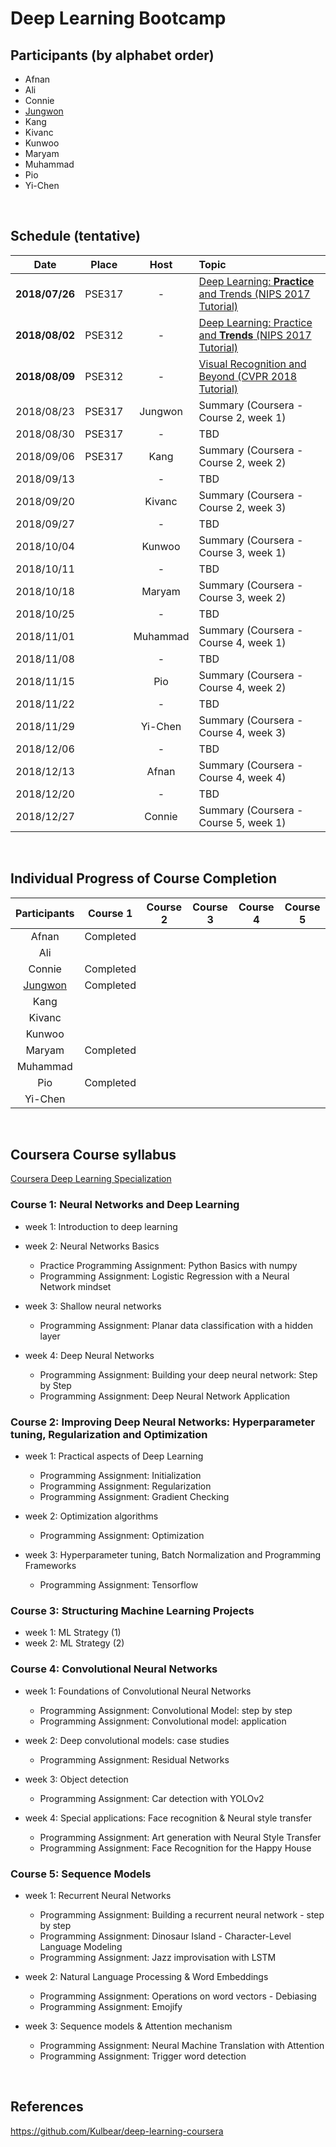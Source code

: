 # Deep Learning Bootcamp


## Participants (by alphabet order)
- Afnan
- Ali
- Connie
- [Jungwon](https://github.com/jungwonkang/study_coursera_deep_learning/)
- Kang
- Kivanc
- Kunwoo
- Maryam
- Muhammad
- Pio
- Yi-Chen
<br/>


## Schedule (tentative)
| Date           | Place      | Host           | Topic                                                                                                             |
|:--------------:|:----------:|:--------------:|:------------------------------------------------------------------------------------------------------------------|
| **2018/07/26** | PSE317     | -              | [Deep Learning: **Practice** and Trends (NIPS 2017 Tutorial)](https://youtu.be/YJnddoa8sHk)                       |
| **2018/08/02** | PSE312     | -              | [Deep Learning: Practice and **Trends** (NIPS 2017 Tutorial)](https://youtu.be/YJnddoa8sHk)                       |
| **2018/08/09** | PSE312     | -              | [Visual Recognition and Beyond (CVPR 2018 Tutorial)](https://youtu.be/m60uJVIE4Ys)                                |
| 2018/08/23     | PSE317     | Jungwon        | Summary (Coursera - Course 2, week 1)                                                                             |
| 2018/08/30     | PSE317     | -              | TBD                                                                                                               |
| 2018/09/06     | PSE317     | Kang           | Summary (Coursera - Course 2, week 2)                                                                             |
| 2018/09/13     |            | -              | TBD                                                                                                               |
| 2018/09/20     |            | Kivanc         | Summary (Coursera - Course 2, week 3)                                                                             |
| 2018/09/27     |            | -              | TBD                                                                                                               |
| 2018/10/04     |            | Kunwoo         | Summary (Coursera - Course 3, week 1)                                                                             |
| 2018/10/11     |            | -              | TBD                                                                                                               |
| 2018/10/18     |            | Maryam         | Summary (Coursera - Course 3, week 2)                                                                             |
| 2018/10/25     |            | -              | TBD                                                                                                               |
| 2018/11/01     |            | Muhammad       | Summary (Coursera - Course 4, week 1)                                                                             |
| 2018/11/08     |            | -              | TBD                                                                                                               |
| 2018/11/15     |            | Pio            | Summary (Coursera - Course 4, week 2)                                                                             |
| 2018/11/22     |            | -              | TBD                                                                                                               |
| 2018/11/29     |            | Yi-Chen        | Summary (Coursera - Course 4, week 3)                                                                             |
| 2018/12/06     |            | -              | TBD                                                                                                               |
| 2018/12/13     |            | Afnan          | Summary (Coursera - Course 4, week 4)                                                                             |
| 2018/12/20     |            | -              | TBD                                                                                                               |
| 2018/12/27     |            | Connie         | Summary (Coursera - Course 5, week 1)                                                                             |
<br/>


## Individual Progress of Course Completion
| Participants                                                             | Course 1  | Course 2  | Course 3  | Course 4  | Course 5  |
|:------------------------------------------------------------------------:|:---------:|:---------:|:---------:|:---------:|:---------:|
| Afnan                                                                    | Completed |           |           |           |           |
| Ali                                                                      |           |           |           |           |           |
| Connie                                                                   | Completed |           |           |           |           |
| [Jungwon](https://github.com/jungwonkang/study_coursera_deep_learning/)  | Completed |           |           |           |           |
| Kang                                                                     |           |           |           |           |           |
| Kivanc                                                                   |           |           |           |           |           |
| Kunwoo                                                                   |           |           |           |           |           |
| Maryam                                                                   | Completed |           |           |           |           |
| Muhammad                                                                 |           |           |           |           |           |
| Pio                                                                      | Completed |           |           |           |           |
| Yi-Chen                                                                  |           |           |           |           |           |
<br/>


## Coursera Course syllabus
[Coursera Deep Learning Specialization](https://www.coursera.org/specializations/deep-learning)

### Course 1: Neural Networks and Deep Learning
- week 1: Introduction to deep learning
- week 2: Neural Networks Basics
  - Practice Programming Assignment: Python Basics with numpy
  - Programming Assignment: Logistic Regression with a Neural Network mindset
    
- week 3: Shallow neural networks
  - Programming Assignment: Planar data classification with a hidden layer

- week 4: Deep Neural Networks
  - Programming Assignment: Building your deep neural network: Step by Step
  - Programming Assignment: Deep Neural Network Application

### Course 2: Improving Deep Neural Networks: Hyperparameter tuning, Regularization and Optimization
- week 1: Practical aspects of Deep Learning
  - Programming Assignment: Initialization
  - Programming Assignment: Regularization
  - Programming Assignment: Gradient Checking

- week 2: Optimization algorithms
  - Programming Assignment: Optimization

- week 3: Hyperparameter tuning, Batch Normalization and Programming Frameworks
  - Programming Assignment: Tensorflow

### Course 3: Structuring Machine Learning Projects
- week 1: ML Strategy (1)
- week 2: ML Strategy (2)

### Course 4: Convolutional Neural Networks
- week 1: Foundations of Convolutional Neural Networks
  - Programming Assignment: Convolutional Model: step by step
  - Programming Assignment: Convolutional model: application

- week 2: Deep convolutional models: case studies
  - Programming Assignment: Residual Networks

- week 3: Object detection
  - Programming Assignment: Car detection with YOLOv2

- week 4: Special applications: Face recognition & Neural style transfer
  - Programming Assignment: Art generation with Neural Style Transfer
  - Programming Assignment: Face Recognition for the Happy House

### Course 5: Sequence Models
- week 1: Recurrent Neural Networks
  - Programming Assignment: Building a recurrent neural network - step by step
  - Programming Assignment: Dinosaur Island - Character-Level Language Modeling
  - Programming Assignment: Jazz improvisation with LSTM

- week 2: Natural Language Processing & Word Embeddings
  - Programming Assignment: Operations on word vectors - Debiasing
  - Programming Assignment: Emojify

- week 3: Sequence models & Attention mechanism
  - Programming Assignment: Neural Machine Translation with Attention
  - Programming Assignment: Trigger word detection
<br/>

## References
https://github.com/Kulbear/deep-learning-coursera

